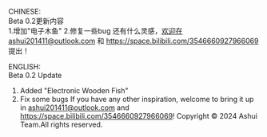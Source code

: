 CHINESE:  
Beta 0.2更新内容  
1.增加"电子木鱼"
2.修复一些bug
还有什么灵感，欢迎在ashui201411@outlook.com 和 https://space.bilibili.com/3546660927966069 提出！  

ENGLISH:  
Beta 0.2 Update  
1. Added "Electronic Wooden Fish"
2. Fix some bugs
If you have any other inspiration, welcome to bring it up in ashui201411@outlook.com and https://space.bilibili.com/3546660927966069! 
Copyright © 2024 Ashui Team.All rights reserved.  
